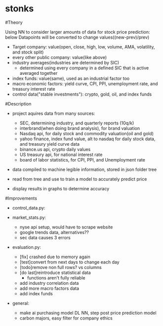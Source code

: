 # stonks

#Theory

Using NN to consider larger amounts of data for stock price prediction: below Datapoints will be converted to change values((new-prev)/prev)
- Target company: value(open, close, high, low, volume, AMA, volatility, and stock split)
- every other public company: value(like above)
- industry averages(industries are determined by SIC)
    - determined using every company in a defined SIC that is active averaged together
- index funds: value(same), used as an industrial factor too
- macro economic factors: yield curve, CPI, PPI, unemployment rate, and treasury interest rate
- control data("stable investments"): crypto, gold, oil, and index funds

#Description
- project aquires data from many sources:
    - SEC, determining industry, and quarterly reports (10q/k)
    - interbrand(when doing brand analysis), for brand valuation
    - Nasdaq api, for daily stock and commodity valuation(oil and gold)
    - yahoo finance, index fund value, alt to nasdaq for daily stock data, and treasury yield curve data
    - binance.us api, crypto daily values
    - US treasury api, for national interest rate
    - board of labor statistics, for CPI, PPI, and Unemployment rate

- data compiled to machine legible information, stored in json folder tree
- read from tree and use to train a model to accurately predict price
- display results in graphs to determine accuracy

#Improvements
- control_data.py:

- market_stats.py:
    - nyse api setup, would have to scrape website
    - google trends data, alternatives??
    - sec data causes 3 errors

- evaluation.py:
    - [fix] crashed due to memory again
    - [test]convert from next days to change each day
    - [todo]remove non full rows? vs columns
    - [do last]reintroduce statistical data
        - functions aren't fully reliable
    - add industry correlation data
    - add more macro factors data
    - add index funds

- general:
    - make ai purchasing model DL NN, step post price prediction model
    - carbon majors, easy filter for company ethics
